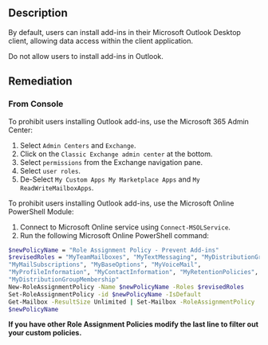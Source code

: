 ## Description

By default, users can install add-ins in their Microsoft Outlook Desktop client, allowing data access within the client application.

Do not allow users to install add-ins in Outlook.

## Remediation

### From Console

To prohibit users installing Outlook add-ins, use the Microsoft 365 Admin Center:

1. Select `Admin Centers` and `Exchange`.
2. Click on the `Classic Exchange admin center` at the bottom.
3. Select `permissions` from the Exchange navigation pane.
4. Select `user roles`.
5. De-Select `My Custom Apps My Marketplace Apps` and `My ReadWriteMailboxApps`.

To prohibit users installing Outlook add-ins, use the Microsoft Online PowerShell Module:

1. Connect to Microsoft Online service using `Connect-MSOLService`.
2. Run the following Microsoft Online PowerShell command:

```bash
$newPolicyName = "Role Assignment Policy - Prevent Add-ins"
$revisedRoles = "MyTeamMailboxes", "MyTextMessaging", "MyDistributionGroups",
"MyMailSubscriptions", "MyBaseOptions", "MyVoiceMail",
"MyProfileInformation", "MyContactInformation", "MyRetentionPolicies",
"MyDistributionGroupMembership"
New-RoleAssignmentPolicy -Name $newPolicyName -Roles $revisedRoles
Set-RoleAssignmentPolicy -id $newPolicyName -IsDefault
Get-Mailbox -ResultSize Unlimited | Set-Mailbox -RoleAssignmentPolicy
$newPolicyName
```

**If you have other Role Assignment Policies modify the last line to filter out your custom policies.**
